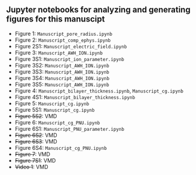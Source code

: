 ## Jupyter notebooks for analyzing and generating figures for this manuscipt

- Figure 1: `Manuscript_pore_radius.ipynb`
- Figure 2: `Manuscript_comp_ephys.ipynb`
- Figure 2S1: `Manuscript_electric_field.ipynb`
- Figure 3: `Manuscript_AWH_ION.ipynb`
- Figure 3S1: `Manuscript_ion_parameter.ipynb`
- Figure 3S2: `Manuscript_AWH_ION.ipynb`
- Figure 3S3: `Manuscript_AWH_ION.ipynb`
- Figure 3S4: `Manuscript_AWH_ION.ipynb`
- Figure 3S5: `Manuscript_AWH_ION.ipynb`
- Figure 4: `Manuscript_bilayer_thickness.ipynb`, `Manuscript_cg.ipynb`
- Figure 4S1: `Manuscript_bilayer_thickness.ipynb`
- Figure 5: `Manuscript_cg.ipynb`
- Figure 5S1:  `Manuscript_cg.ipynb`
- ~~Figure 5S2~~: VMD
- Figure 6: `Manuscript_cg_PNU.ipynb`
- Figure 6S1: `Manuscript_PNU_parameter.ipynb`
- ~~Figure 6S2~~: VMD
- ~~Figure 6S3~~: VMD
- Figure 6S4: `Manuscript_cg_PNU.ipynb`
- ~~Figure 7~~: VMD
- ~~Figure 7S1~~: VMD
- ~~Video 1~~: VMD